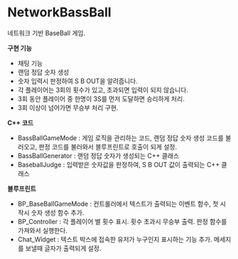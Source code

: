 # NetworkBassBall

네트워크 기반 BaseBall 게임.

**구현 기능**
- 채팅 기능
- 랜덤 정답 숫자 생성
- 숫자 입력시 판정하여 S B OUT을 알려줍니다.
- 각 플레이어는 3회의 횟수가 있고, 초과되면 입력이 되지 않습니다.
- 3회 동안 플레이어 중 한명이 3S를 먼저 도달하면 승리하게 처리.
- 3회 이상이 넘어가면 무승부 처리 구현.

**C++ 코드**
- BassBallGameMode : 게임 로직을 관리하는 코드, 랜덤 정답 숫자 생성 코드를 불러오고, 판정 코드를 불러와서 블루프린트로 호출이 되게 설정.
- BassBallGenerator : 랜덤 정답 숫자가 생성되는 C++ 클래스
- BaseballJudge : 입력받은 숫자값을 판정하여, S B OUT 값이 출력되는 C++ 클래스

**블루프린트**
- BP_BaseBallGameMode : 컨트롤러에서 텍스트가 출력되는 이벤트 함수, 첫 시작시 숫자 생성 함수 추가.
- BP_Controller : 각 플레이어 별 횟수 표시. 횟수 초과시 무승부 출력. 판정 함수를 가져와서 실행한다.
- Chat_Widget : 텍스트 박스에 접속한 유저가 누구인지 표시하는 기능 추가. 메세지를 보낼때 글자가 출력되게 설정.
